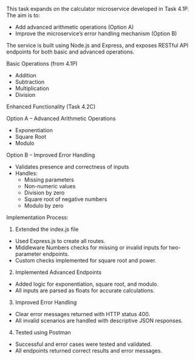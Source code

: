 This task expands on the calculator microservice developed in Task 4.1P. The aim is to:
- Add advanced arithmetic operations (Option A)
- Improve the microservice’s error handling mechanism (Option B)

The service is built using Node.js and Express, and exposes RESTful API endpoints for both basic and advanced operations.

Basic Operations (from 4.1P)

- Addition
- Subtraction
- Multiplication
- Division

Enhanced Functionality (Task 4.2C)

Option A – Advanced Arithmetic Operations

- Exponentiation
- Square Root
- Modulo

Option B – Improved Error Handling

- Validates presence and correctness of inputs
- Handles:
  - Missing parameters
  - Non-numeric values
  - Division by zero
  - Square root of negative numbers
  - Modulo by zero


Implementation Process:
1. Extended the index.js file

- Used Express.js to create all routes.
- Middleware Numbers checks for missing or invalid inputs for two-parameter endpoints.
- Custom checks implemented for square root and power.

2. Implemented Advanced Endpoints

- Added logic for exponentiation, square root, and modulo.
- All inputs are parsed as floats for accurate calculations.

3. Improved Error Handling

- Clear error messages returned with HTTP status 400.
- All invalid scenarios are handled with descriptive JSON responses.

4. Tested using Postman

- Successful and error cases were tested and validated.
- All endpoints returned correct results and error messages.